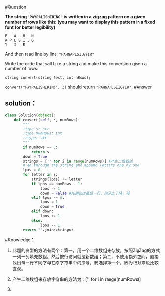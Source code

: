 #Question

**The string `"PAYPALISHIRING"` is written in a zigzag pattern on a given number of rows like this: (you may want to display this pattern in a fixed font for better legibility)**
```
P   A   H   N
A P L S I I G
Y   I   R
```
And then read line by line: `"PAHNAPLSIIGYIR"`

Write the code that will take a string and make this conversion given a number of rows:
```
string convert(string text, int nRows);
```
`convert("PAYPALISHIRING", 3)` should return `"PAHNAPLSIIGYIR"`.
#Answer
## solution：
```python
class Solution(object):
    def convert(self, s, numRows):
        """
        :type s: str
        :type numRows: int
        :rtype: str
        """
        if numRows == 1:
            return s
        down = True
        strings = ['' for i in range(numRows)] #产生二维数组
        # go through the string and append letters one by one
        lpos = 0
        for letter in s:
            strings[lpos] += letter
            if lpos == numRows - 1:
                lpos -= 1
                down = False #如果到达最后一行，则停止下降，将
            elif lpos == 0:
                lpos = 1
                down = True
            elif down:
                lpos += 1
            else:
                lpos -= 1
        return "".join(strings)
```
#Knowledge：
1. 此题的典型的方法有两个：第一，用一个二维数组来存放，按照ZigZag的方式一列一列填充数组。然后按行访问就是新数组；第二，不使用额外空间，直接找出每一行不同字母在原字符串中的序号。我选择第一个，因为相对来说比较直观。

2. 产生二维数组来存放字符串的方法为：['' for i in range(numRows)]

3.